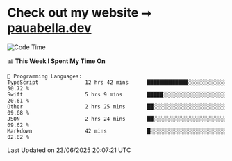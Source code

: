 # Check out my website ⭢ [pauabella.dev](https://pauabella.dev)

<!--START_SECTION:waka-->
![Code Time](http://img.shields.io/badge/Code%20Time-4%2C558%20hrs%2057%20mins-blue)

📊 **This Week I Spent My Time On** 

```text
💬 Programming Languages: 
TypeScript               12 hrs 42 mins      █████████████░░░░░░░░░░░░   50.72 % 
Swift                    5 hrs 9 mins        █████░░░░░░░░░░░░░░░░░░░░   20.61 % 
Other                    2 hrs 25 mins       ██░░░░░░░░░░░░░░░░░░░░░░░   09.68 % 
JSON                     2 hrs 24 mins       ██░░░░░░░░░░░░░░░░░░░░░░░   09.62 % 
Markdown                 42 mins             █░░░░░░░░░░░░░░░░░░░░░░░░   02.82 % 
```


 Last Updated on 23/06/2025 20:07:21 UTC
<!--END_SECTION:waka-->
